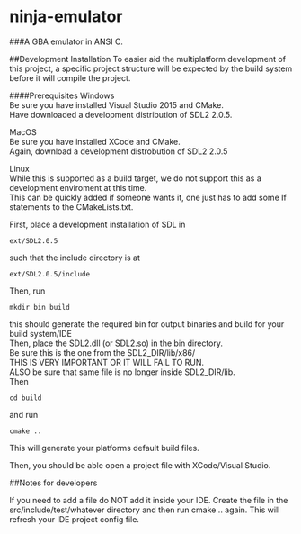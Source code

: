 # ninja-emulator
###A GBA emulator in ANSI C.


##Development Installation
To easier aid the multiplatform development of this project, a specific project structure will be expected by the build system before it will compile the project.

####Prerequisites
Windows  
Be sure you have installed Visual Studio 2015 and CMake.  
Have downloaded a development distribution of SDL2 2.0.5.  
  
MacOS  
Be sure you have installed XCode and CMake.  
Again, download a development distrobution of SDL2 2.0.5  

Linux  
While this is supported as a build target, we do not support this as a development enviroment at this time.  
This can be quickly added if someone wants it, one just has to add some If statements to the CMakeLists.txt.  

First, place a development installation of SDL in
```
ext/SDL2.0.5
```
such that the include directory is at
```
ext/SDL2.0.5/include
```
Then, run
``` 
mkdir bin build
```
this should generate the required bin for output binaries and build for your build system/IDE  
Then, place the SDL2.dll (or SDL2.so) in the bin directory.  
Be sure this is the one from the SDL2_DIR/lib/x86/  
THIS IS VERY IMPORTANT OR IT WILL FAIL TO RUN.  
ALSO be sure that same file is no longer inside SDL2_DIR/lib.  
Then
``` 
cd build
```
and run
```
cmake ..
```
This will generate your platforms default build files.

Then, you should be able open a project file with XCode/Visual Studio.

##Notes for developers

If you need to add a file do NOT add it inside your IDE. Create the file in the src/include/test/whatever directory and then run cmake .. again. This will refresh your IDE project config file.
